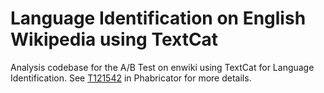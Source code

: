 # Language Identification on English Wikipedia using TextCat
Analysis codebase for the A/B Test on enwiki using TextCat for Language Identification. See [T121542](https://phabricator.wikimedia.org/T121542) in Phabricator for more details.
